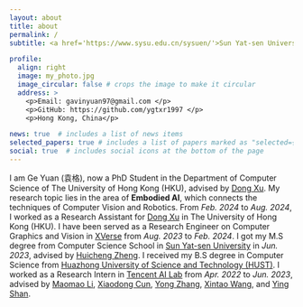 ```yaml
---
layout: about
title: about
permalink: /
subtitle: <a href='https://www.sysu.edu.cn/sysuen/'>Sun Yat-sen University, China</a>. <a href='gavinyuan97@gmail.com'>gavinyuan97@gmail.com</a>. <a href='https://github.com/ygtxr1997'>GitHub</a>

profile:
  align: right
  image: my_photo.jpg
  image_circular: false # crops the image to make it circular
  address: >
    <p>Email: gavinyuan97@gmail.com </p>
    <p>GitHub: https://github.com/ygtxr1997 </p>
    <p>Hong Kong, China</p>

news: true  # includes a list of news items
selected_papers: true # includes a list of papers marked as "selected={true}"
social: true  # includes social icons at the bottom of the page
---
```


I am Ge Yuan (袁格), now a PhD Student in the Department of Computer Science of The University of Hong Kong (HKU), advised by [Dong Xu](https://www.cs.hku.hk/people/academic-staff/dongxu).
My research topic lies in the area of **Embodied AI**, which connects the techniques of Computer Vision and Robotics.
From *Feb. 2024* to *Aug. 2024*, I worked as a Research Assistant for [Dong Xu](https://www.cs.hku.hk/people/academic-staff/dongxu) in The University of Hong Kong (HKU).
I have been served as a Research Engineer on Computer Graphics and Vision in [XVerse](http://xverse.cn/about.html) from *Aug. 2023* to *Feb. 2024*.
I got my M.S degree from Computer Science School in [Sun Yat-sen University](https://www.sysu.edu.cn/sysuen/) in *Jun. 2023*, advised by [Huicheng Zheng](https://scholar.google.com/citations?user=CCUQi50AAAAJ&hl=de).
I received my B.S degree in Computer Science from [Huazhong University of Science and Technology (HUST)](http://english.hust.edu.cn/).
I worked as a Research Intern in [Tencent AI Lab](https://ai.tencent.com/ailab/en/index) from *Apr. 2022* to *Jun. 2023*, advised by [Maomao Li](https://scholar.google.com/citations?user=ym_t6QYAAAAJ&hl=zh-CN&oi=sra), [Xiaodong Cun](https://vinthony.github.io/academic/), [Yong Zhang](https://yzhang2016.github.io/), [Xintao Wang](https://xinntao.github.io/), and [Ying Shan](https://scholar.google.com/citations?hl=zh-CN&user=4oXBp9UAAAAJ).

<!-- <font color="#0d66dd">[I am applying for CS PhD program (enrolling before Oct. 2024) in AIGC research topics, please email me if you consider me!]</font> -->
